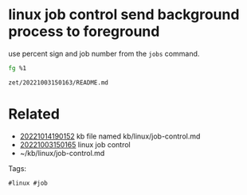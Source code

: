 # linux job control send background process to foreground
use percent sign and job number from the `jobs` command.
```bash
fg %1
```

` zet/20221003150163/README.md `

# Related

- [20221014190152](/zet/20221014190152/README.md) kb file named kb/linux/job-control.md
- [20221003150165](/zet/20221003150165/README.md) linux job control
- ~/kb/linux/job-control.md

Tags:

    #linux #job 
